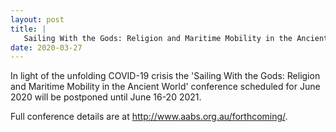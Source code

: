 ```yaml
---
layout: post
title: |
   Sailing With the Gods: Religion and Maritime Mobility in the Ancient World - Postponed
date: 2020-03-27
---
```


In light of the unfolding COVID-19 crisis the 'Sailing With the Gods:
Religion and Maritime Mobility in the Ancient World' conference
scheduled for June 2020 will be postponed until June 16-20
2021.

Full conference details are at
<http://www.aabs.org.au/forthcoming/>.
